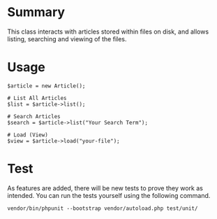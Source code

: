 # Summary
This class interacts with articles stored within files on disk, and allows listing, searching and viewing of the files.

# Usage

    $article = new Article();
    
    # List All Articles
    $list = $article->list();

    # Search Articles
    $search = $article->list("Your Search Term");

    # Load (View) 
    $view = $article->load("your-file");



# Test
As features are added, there will be new tests to prove they work as intended. 
You can run the tests yourself using the following command.

    vendor/bin/phpunit --bootstrap vendor/autoload.php test/unit/
